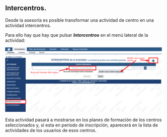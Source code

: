 ## Intercentros.

Desde la asesoría es posible transformar una actividad de centro en una actividad intercentros.

Para ello hay que hay que pulsar **_Intercentros_** en el menú lateral de la actividad:

![](https://raw.githubusercontent.com/catedu/manualdoceo/master/assets/seleccion-760.png)

Esta actividad pasará a mostrarse en los planes de formación de los centros seleccionados y, si esta en periodo de inscripción, aparecerá en la lista de actividades de los usuarios de esos centros.